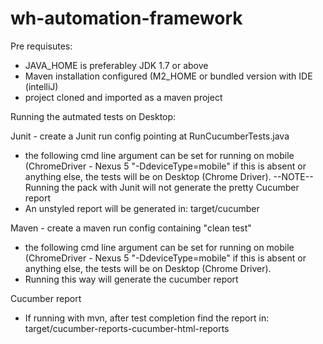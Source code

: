 # wh-automation-framework

Pre requisutes: 
- JAVA_HOME is preferabley JDK 1.7 or above
- Maven installation configured (M2_HOME or bundled version with IDE (intelliJ)
- project cloned and imported as a maven project 

Running the autmated tests on Desktop: 

Junit  - create a Junit run config pointing at RunCucumberTests.java 
  - the following cmd line argument can be set for running on mobile (ChromeDriver - Nexus 5 "-DdeviceType=mobile" if this is absent or anything else, the tests will be on Desktop (Chrome Driver).
  --NOTE-- Running the pack with Junit will not generate the pretty Cucumber report
  - An unstyled report will be generated in: target/cucumber
  
Maven - create a maven run config containing  "clean test" 
  - the following cmd line argument can be set for running on mobile (ChromeDriver - Nexus 5 "-DdeviceType=mobile" if this is absent or anything else, the tests will be on Desktop (Chrome Driver).
  - Running this way will generate the cucumber report
  
Cucumber report 
 - If running with mvn, after test completion find the report in: target/cucumber-reports-cucumber-html-reports
